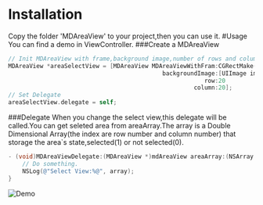 # Installation
Copy the folder 'MDAreaView' to your project,then you can use it.
#Usage
You can find a demo in ViewController.
###Create a MDAreaView
```objectivec
// Init MDAreaView with frame,background image,number of rows and columns.
MDAreaView *areaSelectView = [MDAreaView MDAreaViewWithFram:CGRectMake(20, 60, 300, 400)
                                            backgroundImage:[UIImage imageNamed:@"testPic"]
                                                        row:20
                                                     column:20];
// Set Delegate
areaSelectView.delegate = self;
```
###Delegate
When you change the select view,this delegate will be called.You can get seleted area from areaArray.The array is a Double Dimensional Array(the index are row number and column number) that storage the area`s state,selected(1) or not selected(0).
```objectivec
- (void)MDAreaViewDelegate:(MDAreaView *)mdAreaView areaArray:(NSArray *)array {
    // Do something.
    NSLog(@"Select View:%@", array);
}
```
![Demo](https://github.com/myzlhh/MDAreaView/blob/master/Demo.gif)